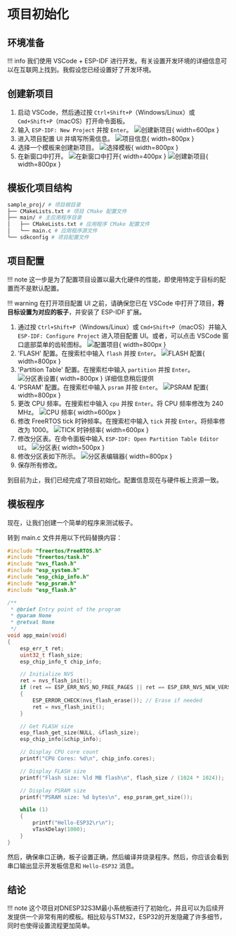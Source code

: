 # 项目初始化

## 环境准备

!!! info
    我们使用 VSCode + ESP-IDF 进行开发。有关设置开发环境的详细信息可以在互联网上找到。我假设您已经设置好了开发环境。

## 创建新项目

1. 启动 VSCode，然后通过按 `Ctrl+Shift+P`（Windows/Linux）或 `Cmd+Shift+P`（macOS）打开命令面板。
2. 输入 `ESP-IDF: New Project` 并按 `Enter`。
![创建新项目](01-01-new_project.png){ width=600px }
3. 进入项目配置 UI 并填写所需信息。
![项目信息](01-02-proj_info.png){ width=800px }
4. 选择一个模板来创建新项目。
![选择模板](01-03-proj_template.png){ width=800px }
5. 在新窗口中打开。
![在新窗口中打开](01-04-open_externally.png){ width=400px }
![创建新项目](01-05-created_proj.png){ width=800px }

## 模板化项目结构
```bash
sample_proj/ # 项目根目录
├── CMakeLists.txt # 项目 CMake 配置文件
├── main/ # 主应用程序目录
│   ├── CMakeLists.txt # 应用程序 CMake 配置文件
│   └── main.c # 应用程序源文件
└── sdkconfig # 项目配置文件
```

## 项目配置

!!! note
    这一步是为了配置项目设置以最大化硬件的性能，即使用特定于目标的配置而不是默认配置。

!!! warning
    在打开项目配置 UI 之前，请确保您已在 VSCode 中打开了项目，**将目标设置为对应的板子**，并安装了 ESP-IDF 扩展。

1. 通过按 `Ctrl+Shift+P`（Windows/Linux）或 `Cmd+Shift+P`（macOS）并输入 `ESP-IDF: Configure Project` 进入项目配置 UI。或者，可以点击 VSCode 窗口底部菜单的齿轮图标。
![配置项目](01-06-proj_config.png){ width=800px }
2. 'FLASH' 配置。在搜索栏中输入 `flash` 并按 `Enter`。
![FLASH 配置](01-07-flash.png){ width=800px }
3. 'Partition Table' 配置。在搜索栏中输入 `partition` 并按 `Enter`。
![分区表设置](01-08-partition_table.png){ width=800px }
详细信息稍后提供
4. 'PSRAM' 配置。在搜索栏中输入 `psram` 并按 `Enter`。
![PSRAM 配置](01-09-PSRAM.png){ width=800px }
5. 更改 CPU 频率。在搜索栏中输入 `cpu` 并按 `Enter`。将 CPU 频率修改为 240 MHz。
![CPU 频率](01-10-CPU.png){ width=600px }
1. 修改 FreeRTOS tick 时钟频率。在搜索栏中输入 `tick` 并按 `Enter`。将频率修改为 1000。
![TICK 时钟频率](01-11-FREERTOS_tick.png){ width=600px }
1. 修改分区表。在命令面板中输入 `ESP-IDF: Open Partition Table Editor UI`。
![分区表](01-12-partition_table_edit.png){ width=500px }
1. 修改分区表如下所示。
![分区表编辑器](01-13-partition_table_editor.png){ width=800px }
1. 保存所有修改。

到目前为止，我们已经完成了项目初始化。配置信息现在与硬件板上资源一致。

## 模板程序

现在，让我们创建一个简单的程序来测试板子。

转到 main.c 文件并用以下代码替换内容：

```c
#include "freertos/FreeRTOS.h"
#include "freertos/task.h"
#include "nvs_flash.h"
#include "esp_system.h"
#include "esp_chip_info.h"
#include "esp_psram.h"
#include "esp_flash.h"

/**
 * @brief Entry point of the program
 * @param None
 * @retval None
 */
void app_main(void)
{
    esp_err_t ret;
    uint32_t flash_size;
    esp_chip_info_t chip_info;

    // Initialize NVS
    ret = nvs_flash_init();
    if (ret == ESP_ERR_NVS_NO_FREE_PAGES || ret == ESP_ERR_NVS_NEW_VERSION_FOUND)
    {
        ESP_ERROR_CHECK(nvs_flash_erase()); // Erase if needed
        ret = nvs_flash_init();
    }

    // Get FLASH size
    esp_flash_get_size(NULL, &flash_size);
    esp_chip_info(&chip_info);

    // Display CPU core count
    printf("CPU Cores: %d\n", chip_info.cores);

    // Display FLASH size
    printf("Flash size: %ld MB flash\n", flash_size / (1024 * 1024));

    // Display PSRAM size
    printf("PSRAM size: %d bytes\n", esp_psram_get_size());

    while (1)
    {
        printf("Hello-ESP32\r\n");
        vTaskDelay(1000);
    }
}
```

然后，确保串口正确，板子设置正确，然后编译并烧录程序。然后，你应该会看到串口输出显示开发板信息和 `Hello-ESP32` 消息。

## 结论

!!! note
    这个项目对DNESP32S3M最小系统板进行了初始化，并且可以为后续开发提供一个非常有用的模板。相比较与STM32，ESP32的开发隐藏了许多细节，同时也使得设置流程更加简单。